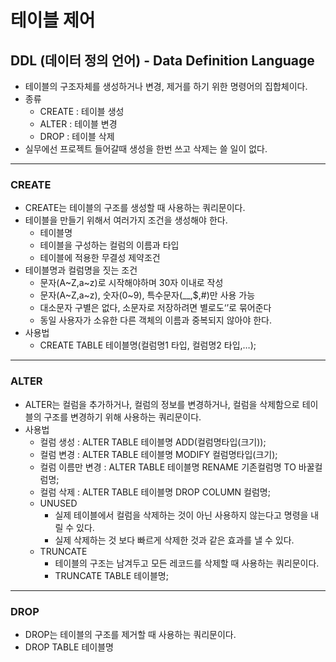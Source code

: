# 테이블 제어
## DDL (데이터 정의 언어) - Data Definition Language
* 테이블의 구조자체를 생성하거나 변경, 제거를 하기 위한 명령어의 집합체이다.
* 종류
  - CREATE : 테이블 생성
  - ALTER : 테이블 변경
  - DROP : 테이블 삭제
* 실무에선 프로젝트 들어갈때 생성을 한번 쓰고 삭제는 쓸 일이 없다.

----------------------------------------------------------
### CREATE
* CREATE는 테이블의 구조를 생성할 때 사용하는 쿼리문이다.
* 테이블을 만들기 위해서 여러가지 조건을 생성해야 한다.
  - 테이블명
  - 테이블을 구성하는 컬럼의 이름과 타입
  - 테이블에 적용한 무결성 제약조건
* 테이블명과 컬럼명을 짓는 조건
  - 문자(A~Z,a~z)로 시작해야하며 30자 이내로 작성
  - 문자(A~Z,a~z), 숫자(0~9), 특수문자(__,$,#)만 사용 가능
  - 대소문자 구별은 없다, 소문자로 저장하려면 별로도‘’로 묶어준다
  - 동일 사용자가 소유한 다른 객체의 이름과 중복되지 않아야 한다.
* 사용법
  - CREATE TABLE 테이블명(컬럼명1 타입, 컬럼명2 타입,…);

----------------------------------------------------------
### ALTER
* ALTER는 컬럼을 추가하거나, 컬럼의 정보를 변경하거나, 컬럼을 삭제함으로 테이블의 구조를 변경하기 위해 사용하는 쿼리문이다.
* 사용법
  - 컬럼 생성 : ALTER TABLE 테이블명 ADD(컬럼명타입(크기));
  - 컬럼 변경 : ALTER TABLE 테이블명 MODIFY 컬럼명타입(크기);
  - 컬럼 이름만 변경 : ALTER TABLE 테이블명 RENAME 기존컬럼명 TO 바꿀컬럼명;
  - 컬럼 삭제 : ALTER TABLE 테이블명 DROP COLUMN 컬럼명;
  - UNUSED
    + 실제 테이블에서 컬럼을 삭제하는 것이 아닌 사용하지 않는다고 명령을 내릴 수 있다.
    + 실제 삭제하는 것 보다 빠르게 삭제한 것과 같은 효과를 낼 수 있다.
  - TRUNCATE
    + 테이블의 구조는 남겨두고 모든 레코드를 삭제할 때 사용하는 쿼리문이다.
    + TRUNCATE TABLE 테이블명;

----------------------------------------------------------
### DROP
* DROP는 테이블의 구조를 제거할 때 사용하는 쿼리문이다.
* DROP TABLE 테이블명